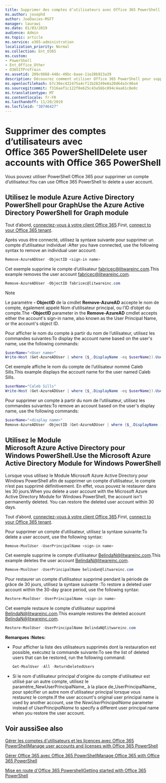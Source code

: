 ```yaml
---
title: Supprimer des comptes d’utilisateurs avec Office 365 PowerShell
ms.author: josephd
author: JoeDavies-MSFT
manager: laurawi
ms.date: 01/03/2019
audience: Admin
ms.topic: article
ms.service: o365-administration
localization_priority: Normal
ms.collection: Ent_O365
ms.custom:
- PowerShell
- Ent_Office_Other
- O365ITProTrain
ms.assetid: 209c9868-448c-49bc-baae-11e28b923a39
description: Découvrez comment utiliser Office 365 PowerShell pour supprimer des comptes d'utilisateur Office 365.
ms.openlocfilehash: b7c30ec422475a4cf11b28249e8a20d64a3c90a4
ms.sourcegitcommit: f316aef1c122f8eb25c43a56bc894c4aa61c8e0c
ms.translationtype: MT
ms.contentlocale: fr-FR
ms.lasthandoff: 11/20/2019
ms.locfileid: "38746427"
---
```

# <a name="delete-user-accounts-with-office-365-powershell"></a><span data-ttu-id="8a87b-103">Supprimer des comptes d’utilisateurs avec Office 365 PowerShell</span><span class="sxs-lookup"><span data-stu-id="8a87b-103">Delete user accounts with Office 365 PowerShell</span></span>

<span data-ttu-id="8a87b-104">Vous pouvez utiliser PowerShell Office 365 pour supprimer un compte d’utilisateur.</span><span class="sxs-lookup"><span data-stu-id="8a87b-104">You can use Office 365 PowerShell to delete a user account.</span></span>
   
## <a name="use-the-azure-active-directory-powershell-for-graph-module"></a><span data-ttu-id="8a87b-105">Utilisez le module Azure Active Directory PowerShell pour Graph</span><span class="sxs-lookup"><span data-stu-id="8a87b-105">Use the Azure Active Directory PowerShell for Graph module</span></span>

<span data-ttu-id="8a87b-106">Tout d’abord, [connectez-vous à votre client Office 365](connect-to-office-365-powershell.md#connect-with-the-azure-active-directory-powershell-for-graph-module).</span><span class="sxs-lookup"><span data-stu-id="8a87b-106">First, [connect to your Office 365 tenant](connect-to-office-365-powershell.md#connect-with-the-azure-active-directory-powershell-for-graph-module).</span></span>

<span data-ttu-id="8a87b-107">Après vous être connecté, utilisez la syntaxe suivante pour supprimer un compte d’utilisateur individuel :</span><span class="sxs-lookup"><span data-stu-id="8a87b-107">After you have connected, use the following syntax to remove an individual user account:</span></span>
  
```powershell
Remove-AzureADUser -ObjectID <sign-in name>
```

<span data-ttu-id="8a87b-108">Cet exemple supprime le compte d’utilisateur fabricec@litwareinc.com.</span><span class="sxs-lookup"><span data-stu-id="8a87b-108">This example removes the user account fabricec@litwareinc.com.</span></span>
  
```powershell
Remove-AzureADUser -ObjectID fabricec@litwareinc.com
```

> [!NOTE]
> <span data-ttu-id="8a87b-109">Le paramètre **- ObjectID** de la cmdlet **Remove-AzureAD** accepte le nom de compte, également appelé Nom d’utilisateur principal, ou l’ID d’objet du compte.</span><span class="sxs-lookup"><span data-stu-id="8a87b-109">The **-ObjectID** parameter in the **Remove-AzureAD** cmdlet accepts either the account's sign-in name, also known as the User Principal Name, or the account's object ID.</span></span>
  
<span data-ttu-id="8a87b-110">Pour afficher le nom du compte à partir du nom de l’utilisateur, utilisez les commandes suivantes:</span><span class="sxs-lookup"><span data-stu-id="8a87b-110">To display the account name based on the user's name, use the following commands:</span></span>
  
```powershell
$userName="<User name>"
Write-Host (Get-AzureADUser | where {$_.DisplayName -eq $userName}).UserPrincipalName
```

<span data-ttu-id="8a87b-111">Cet exemple affiche le nom du compte de l’utilisateur nommé Caleb Sills.</span><span class="sxs-lookup"><span data-stu-id="8a87b-111">This example displays the account name for the user named Caleb Sills.</span></span>
  
```powershell
$userName="Caleb Sills"
Write-Host (Get-AzureADUser | where {$_.DisplayName -eq $userName}).UserPrincipalName
```

<span data-ttu-id="8a87b-112">Pour supprimer un compte à partir du nom de l’utilisateur, utilisez les commandes suivantes:</span><span class="sxs-lookup"><span data-stu-id="8a87b-112">To remove an account based on the user's display name, use the following commands:</span></span>
  
```powershell
$userName="<display name>"
Remove-AzureADUser -ObjectID (Get-AzureADUser | where {$_.DisplayName -eq $userName}).UserPrincipalName
```

## <a name="use-the-microsoft-azure-active-directory-module-for-windows-powershell"></a><span data-ttu-id="8a87b-113">Utilisez le Module Microsoft Azure Active Directory pour Windows PowerShell.</span><span class="sxs-lookup"><span data-stu-id="8a87b-113">Use the Microsoft Azure Active Directory Module for Windows PowerShell</span></span>

<span data-ttu-id="8a87b-p101">Lorsque vous utilisez le Module Microsoft Azure Active Directory pour Windows PowerShell afin de supprimer un compte d’utilisateur, le compte n’est pas supprimé définitivement. En effet, vous pouvez le restaurer dans les 30 jours.</span><span class="sxs-lookup"><span data-stu-id="8a87b-p101">When you delete a user account with the Microsoft Azure Active Directory Module for Windows PowerShell, the account isn't permanently deleted. You can restore the deleted user account within 30 days.</span></span>

<span data-ttu-id="8a87b-116">Tout d’abord, [connectez-vous à votre client Office 365](connect-to-office-365-powershell.md#connect-with-the-microsoft-azure-active-directory-module-for-windows-powershell).</span><span class="sxs-lookup"><span data-stu-id="8a87b-116">First, [connect to your Office 365 tenant](connect-to-office-365-powershell.md#connect-with-the-microsoft-azure-active-directory-module-for-windows-powershell).</span></span>


<span data-ttu-id="8a87b-117">Pour supprimer un compte d’utilisateur, utilisez la syntaxe suivante:</span><span class="sxs-lookup"><span data-stu-id="8a87b-117">To delete a user account, use the following syntax:</span></span>
  
```powershell
Remove-MsolUser -UserPrincipalName <sign-in name>
```

<span data-ttu-id="8a87b-118">Cet exemple supprime le compte d’utilisateur BelindaN@litwareinc.com.</span><span class="sxs-lookup"><span data-stu-id="8a87b-118">This example deletes the user account BelindaN@litwareinc.com.</span></span>
  
```powershell
Remove-MsolUser -UserPrincipalName belindan@litwareinc.com
```

<span data-ttu-id="8a87b-119">Pour restaurer un compte d’utilisateur supprimé pendant la période de grâce de 30 jours, utilisez la syntaxe suivante :</span><span class="sxs-lookup"><span data-stu-id="8a87b-119">To restore a deleted user account within the 30-day grace period, use the following syntax:</span></span>
  
```powershell
Restore-MsolUser -UserPrincipalName <sign-in name>
```

<span data-ttu-id="8a87b-120">Cet exemple restaure le compte d’utilisateur supprimé BelindaN@litwareinc.com.</span><span class="sxs-lookup"><span data-stu-id="8a87b-120">This example restores the deleted account BelindaN@litwareinc.com.</span></span>
  
```powershell
Restore-MsolUser -UserPrincipalName BelindaN@litwareinc.com
```

 <span data-ttu-id="8a87b-121">**Remarques :**</span><span class="sxs-lookup"><span data-stu-id="8a87b-121">**Notes:**</span></span>
  
- <span data-ttu-id="8a87b-122">Pour afficher la liste des utilisateurs supprimés dont la restauration est possible, exécutez la commande suivante:</span><span class="sxs-lookup"><span data-stu-id="8a87b-122">To see the list of deleted users that can be restored, run the following command:</span></span>
    
  ```powershell
  Get-MsolUser -All -ReturnDeletedUsers
  ```

- <span data-ttu-id="8a87b-123">Si le nom d'utilisateur principal d'origine du compte d'utilisateur est utilisé par un autre compte, utilisez le paramètre_NewUserPrincipalName_ à la place de_UserPrincipalName_ pour spécifier un autre nom d'utilisateur principal lorsque vous restaurez le compte.</span><span class="sxs-lookup"><span data-stu-id="8a87b-123">If the user account's original user principal name is used by another account, use the _NewUserPrincipalName_ parameter instead of _UserPrincipalName_ to specify a different user principal name when you restore the user account.</span></span>


## <a name="see-also"></a><span data-ttu-id="8a87b-124">Voir aussi</span><span class="sxs-lookup"><span data-stu-id="8a87b-124">See also</span></span>

[<span data-ttu-id="8a87b-125">Gérer les comptes d'utilisateurs et les licences avec Office 365 PowerShell</span><span class="sxs-lookup"><span data-stu-id="8a87b-125">Manage user accounts and licenses with Office 365 PowerShell</span></span>](manage-user-accounts-and-licenses-with-office-365-powershell.md)
  
[<span data-ttu-id="8a87b-126">Gérer Office 365 avec Office 365 PowerShell</span><span class="sxs-lookup"><span data-stu-id="8a87b-126">Manage Office 365 with Office 365 PowerShell</span></span>](manage-office-365-with-office-365-powershell.md)
  
[<span data-ttu-id="8a87b-127">Mise en route d'Office 365 Powershell</span><span class="sxs-lookup"><span data-stu-id="8a87b-127">Getting started with Office 365 PowerShell</span></span>](getting-started-with-office-365-powershell.md)

